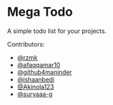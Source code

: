 # Mega Todo

A simple todo list for your projects.

Contributors:

- [@rzmk](https://github.com/rzmk)
- [@afaqqamar10](https://github.com/afaqqamar10)
- [@github4maninder](https://github.com/github4maninder)
- [@ishaanbedi](https://github.com/ishaanbedi)
- [@Akinola123](https://github.com/Akinola123)
- [@suryaaa-g](https://github.com/suryaaa-g)
